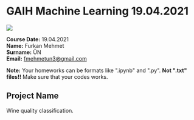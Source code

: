 # GAIH Machine Learning 19.04.2021
![](img/newlogo.png)

**Course Date:** 19.04.2021  
**Name:** Furkan Mehmet  
**Surname:** ÜN  
**Email:** fmehmetun3@gmail.com  

**Note:** Your homeworks can be formats like ".ipynb" and ".py". **Not ".txt" files!!** Make sure that your codes works.  

## Project Name
Wine quality classification.

